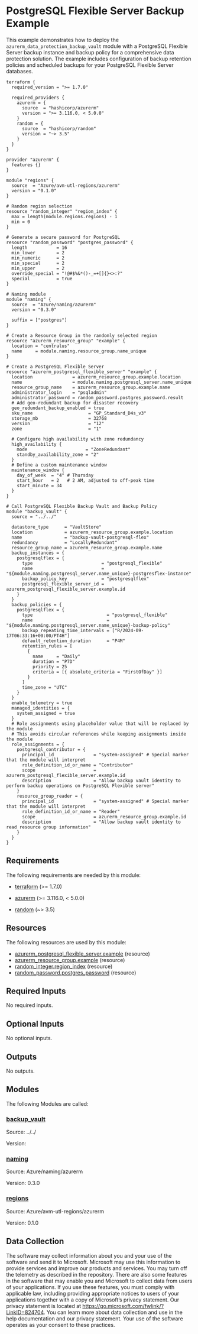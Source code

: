 <!-- BEGIN_TF_DOCS -->
<!-- Code generated by terraform-docs. DO NOT EDIT. -->
# PostgreSQL Flexible Server Backup Example

This example demonstrates how to deploy the `azurerm_data_protection_backup_vault` module with a PostgreSQL Flexible Server backup instance and backup policy for a comprehensive data protection solution. The example includes configuration of backup retention policies and scheduled backups for your PostgreSQL Flexible Server databases.

```hcl
terraform {
  required_version = ">= 1.7.0"

  required_providers {
    azurerm = {
      source  = "hashicorp/azurerm"
      version = ">= 3.116.0, < 5.0.0"
    }
    random = {
      source  = "hashicorp/random"
      version = "~> 3.5"
    }
  }
}

provider "azurerm" {
  features {}
}

module "regions" {
  source  = "Azure/avm-utl-regions/azurerm"
  version = "0.1.0"
}

# Random region selection
resource "random_integer" "region_index" {
  max = length(module.regions.regions) - 1
  min = 0
}

# Generate a secure password for PostgreSQL
resource "random_password" "postgres_password" {
  length           = 16
  min_lower        = 2
  min_numeric      = 2
  min_special      = 2
  min_upper        = 2
  override_special = "!@#$%&*()-_=+[]{}<>:?"
  special          = true
}

# Naming module
module "naming" {
  source  = "Azure/naming/azurerm"
  version = "0.3.0"

  suffix = ["postgres"]
}

# Create a Resource Group in the randomly selected region
resource "azurerm_resource_group" "example" {
  location = "centralus"
  name     = module.naming.resource_group.name_unique
}

# Create a PostgreSQL Flexible Server
resource "azurerm_postgresql_flexible_server" "example" {
  location               = azurerm_resource_group.example.location
  name                   = module.naming.postgresql_server.name_unique
  resource_group_name    = azurerm_resource_group.example.name
  administrator_login    = "psqladmin"
  administrator_password = random_password.postgres_password.result
  # Add geo-redundant backup for disaster recovery
  geo_redundant_backup_enabled = true
  sku_name                     = "GP_Standard_D4s_v3"
  storage_mb                   = 32768
  version                      = "12"
  zone                         = "1"

  # Configure high availability with zone redundancy
  high_availability {
    mode                      = "ZoneRedundant"
    standby_availability_zone = "2"
  }
  # Define a custom maintenance window
  maintenance_window {
    day_of_week  = "4" # Thursday
    start_hour   = 2   # 2 AM, adjusted to off-peak time
    start_minute = 34
  }
}

# Call PostgreSQL Flexible Backup Vault and Backup Policy
module "backup_vault" {
  source = "../../"

  datastore_type      = "VaultStore"
  location            = azurerm_resource_group.example.location
  name                = "backup-vault-postgresql-flex"
  redundancy          = "LocallyRedundant"
  resource_group_name = azurerm_resource_group.example.name
  backup_instances = {
    postgresqlflex = {
      type                          = "postgresql_flexible"
      name                          = "${module.naming.postgresql_server.name_unique}-postgresflex-instance"
      backup_policy_key             = "postgresqlflex"
      postgresql_flexible_server_id = azurerm_postgresql_flexible_server.example.id
    }
  }
  backup_policies = {
    postgresqlflex = {
      type                            = "postgresql_flexible"
      name                            = "${module.naming.postgresql_server.name_unique}-backup-policy"
      backup_repeating_time_intervals = ["R/2024-09-17T06:33:16+00:00/PT4H"]
      default_retention_duration      = "P4M"
      retention_rules = [
        {
          name     = "Daily"
          duration = "P7D"
          priority = 25
          criteria = [{ absolute_criteria = "FirstOfDay" }]
        }
      ]
      time_zone = "UTC"
    }
  }
  enable_telemetry = true
  managed_identities = {
    system_assigned = true
  }
  # Role assignments using placeholder value that will be replaced by the module
  # This avoids circular references while keeping assignments inside the module
  role_assignments = {
    postgresql_contributor = {
      principal_id               = "system-assigned" # Special marker that the module will interpret
      role_definition_id_or_name = "Contributor"
      scope                      = azurerm_postgresql_flexible_server.example.id
      description                = "Allow backup vault identity to perform backup operations on PostgreSQL Flexible server"
    }
    resource_group_reader = {
      principal_id               = "system-assigned" # Special marker that the module will interpret
      role_definition_id_or_name = "Reader"
      scope                      = azurerm_resource_group.example.id
      description                = "Allow backup vault identity to read resource group information"
    }
  }
}
```

<!-- markdownlint-disable MD033 -->
## Requirements

The following requirements are needed by this module:

- <a name="requirement_terraform"></a> [terraform](#requirement\_terraform) (>= 1.7.0)

- <a name="requirement_azurerm"></a> [azurerm](#requirement\_azurerm) (>= 3.116.0, < 5.0.0)

- <a name="requirement_random"></a> [random](#requirement\_random) (~> 3.5)

## Resources

The following resources are used by this module:

- [azurerm_postgresql_flexible_server.example](https://registry.terraform.io/providers/hashicorp/azurerm/latest/docs/resources/postgresql_flexible_server) (resource)
- [azurerm_resource_group.example](https://registry.terraform.io/providers/hashicorp/azurerm/latest/docs/resources/resource_group) (resource)
- [random_integer.region_index](https://registry.terraform.io/providers/hashicorp/random/latest/docs/resources/integer) (resource)
- [random_password.postgres_password](https://registry.terraform.io/providers/hashicorp/random/latest/docs/resources/password) (resource)

<!-- markdownlint-disable MD013 -->
## Required Inputs

No required inputs.

## Optional Inputs

No optional inputs.

## Outputs

No outputs.

## Modules

The following Modules are called:

### <a name="module_backup_vault"></a> [backup\_vault](#module\_backup\_vault)

Source: ../../

Version:

### <a name="module_naming"></a> [naming](#module\_naming)

Source: Azure/naming/azurerm

Version: 0.3.0

### <a name="module_regions"></a> [regions](#module\_regions)

Source: Azure/avm-utl-regions/azurerm

Version: 0.1.0

<!-- markdownlint-disable-next-line MD041 -->
## Data Collection

The software may collect information about you and your use of the software and send it to Microsoft. Microsoft may use this information to provide services and improve our products and services. You may turn off the telemetry as described in the repository. There are also some features in the software that may enable you and Microsoft to collect data from users of your applications. If you use these features, you must comply with applicable law, including providing appropriate notices to users of your applications together with a copy of Microsoft’s privacy statement. Our privacy statement is located at <https://go.microsoft.com/fwlink/?LinkID=824704>. You can learn more about data collection and use in the help documentation and our privacy statement. Your use of the software operates as your consent to these practices.
<!-- END_TF_DOCS -->